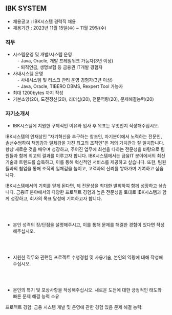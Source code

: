 ## IBK SYSTEM
- 채용공고 : IBK시스템 경력직 채용
- 채용기간 : 2023년 11월 15일(수) ~ 11월 29일(수)

### 직무 
- 시스템운영 및 개발/시스템 운영<br/>
　- Java, Oracle, 개발 프레임워크 가능자(3년 이상)<br/>
　- 퇴직연금, 생명보험 등 금융권 IT개발 경험자<br/>
- 사내시스템 운영<br/>
　- 사내시스템 및 리스크 관리 운영 경험자(3년 이상)<br/>
　- Java, Oracle, TIBERO DBMS, Rexpert Tool 가능자<br/>
- 최대 1200bytes 까지 작성
- 기본소양(20), 도전정신(20), 리더십(20), 전문역량(20), 문제해결능력(20)


### 자기소개서

- IBK시스템에 지원한 구체적인 이유와 입사 후 목표는 무엇인지 작성해주십시오.

IBK시스템의 인재상인 "자기혁신을 추구하는 창조인, 자기분야에서 노력하는 전문인, 솔선수범하여 책임감과 일체감을 가진 최고의 조직인"은 저의 가치관과 잘 일치합니다. 항상 새로운 것을 배우며 성장하고, 주어진 업무에 최선을 다하는 전문성을 바탕으로 팀원들과 함께 최고의 결과를 이루고자 합니다. 
IBK시스템에서는 금융IT 분야에서의 최신 기술과 트렌드를 습득하고, 이를 통해 혁신적인 서비스를 제공하고 싶습니다. 또한, 팀원들과의 협업을 통해 조직의 일체감을 높이고, 고객과의 신뢰를 쌓아가며 기여하고 싶습니다.

IBK시스템에서의 기회를 얻게 된다면, 제 전문성을 최대한 발휘하여 함께 성장하고 싶습니다.
금융IT 분야에서의 다양한 프로젝트 경험과 높은 전문성을 토대로 IBK시스템과 함께 성장하고, 회사의 목표 달성에 기여하고자 합니다.

<br/><br/>

- 본인 성격의 장/단점을 설명해주시고, 이를 통해 문제를 해결한 경험이 있다면 작성해주십시오.



<br/><br/>
- 지원한 직무와 관련된 프로젝트 수행경험 및 사용기술, 본인의 역량에 대해 작성해주십시오.



<br/><br/>
- 본인의 특기 및 포상사항을 작성해주십시오.
새로운 도전에 대한 긍정적인 태도와 빠른 문제 해결 능력 소유

프로젝트 경험: 금융 시스템 개발 및 운영에 관한 경험 있음
문제 해결 능력: 
